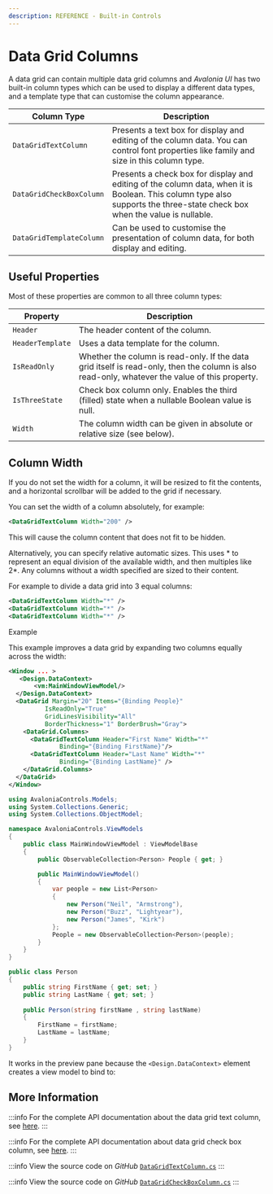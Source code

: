 ```yaml
---
description: REFERENCE - Built-in Controls
---
```


# Data Grid Columns

A data grid can contain multiple data grid columns and _Avalonia UI_ has two built-in column types which can be used to display a different data types, and a template type that can customise the column appearance.&#x20;

| Column Type              | Description                                                                                                                                                               |
| ------------------------ | ------------------------------------------------------------------------------------------------------------------------------------------------------------------------- |
| `DataGridTextColumn`     | Presents a text box for display and editing of the column data. You can control font properties like family and size in this column type.                                 |
| `DataGridCheckBoxColumn` | Presents a check box for display and editing of the column data, when it is Boolean. This column type also supports the three-state check box when the value is nullable. |
| `DataGridTemplateColumn` | Can be used to customise the presentation of column data, for both display and editing.                                                                                   |

## Useful Properties

Most of these properties are common to all three column types:

| Property         | Description                                                                                                                                     |
| ---------------- | ----------------------------------------------------------------------------------------------------------------------------------------------- |
| `Header`         | The header content of the column.                                                                                                               |
| `HeaderTemplate` | Uses a data template for the column.                                                                                                            |
| `IsReadOnly`     | Whether the column is read-only. If the data grid itself is read-only, then the column is also read-only, whatever the value of this  property. |
| `IsThreeState`   | Check box column only. Enables the third (filled) state when a nullable Boolean value is null.                                                  |
| `Width`          | The column width can be given in absolute or relative size (see below).                                                                         |

## Column Width

If you do not set the width for a column, it will be resized to fit the contents, and a horizontal scrollbar will be added to the grid if necessary.&#x20;

You can set the width of a column absolutely, for example:

```xml
<DataGridTextColumn Width="200" />
```

This will cause the column content that does not fit to be hidden.

Alternatively, you can specify relative automatic sizes. This uses \* to represent an equal division of the available width, and then multiples like 2\*.  Any columns without a width specified are sized to their content.

For example to divide a data grid into 3 equal columns:

```xml
<DataGridTextColumn Width="*" />
<DataGridTextColumn Width="*" />
<DataGridTextColumn Width="*" />
```

Example

This example improves a data grid by expanding two columns equally across the width:



```xml
<Window ... >
   <Design.DataContext>
       <vm:MainWindowViewModel/>
  </Design.DataContext>
  <DataGrid Margin="20" Items="{Binding People}"
          IsReadOnly="True"
          GridLinesVisibility="All"
          BorderThickness="1" BorderBrush="Gray">
    <DataGrid.Columns>
      <DataGridTextColumn Header="First Name" Width="*" 
              Binding="{Binding FirstName}"/>
      <DataGridTextColumn Header="Last Name" Width="*" 
              Binding="{Binding LastName}" />
    </DataGrid.Columns>
  </DataGrid>
</Window>
```


```csharp title='C# View Model'
using AvaloniaControls.Models;
using System.Collections.Generic;
using System.Collections.ObjectModel;

namespace AvaloniaControls.ViewModels
{
    public class MainWindowViewModel : ViewModelBase
    {
        public ObservableCollection<Person> People { get; }

        public MainWindowViewModel()
        {
            var people = new List<Person> 
            {
                new Person("Neil", "Armstrong"),
                new Person("Buzz", "Lightyear"),
                new Person("James", "Kirk")
            };
            People = new ObservableCollection<Person>(people);
        }
    }
}
```


```csharp title='C# Item Class'
public class Person
{
    public string FirstName { get; set; }
    public string LastName { get; set; }
    
    public Person(string firstName , string lastName)
    {
        FirstName = firstName;
        LastName = lastName;
    }
}
```



It works in the preview pane because the `<Design.DataContext>` element creates a view model to bind to:

<!--figure><img src="../../../.gitbook/assets/image (4) (1).png" alt=""><figcaption></figcaption></figure-->

## More Information

:::info
For the complete API documentation about the data grid text column, see [here](http://reference.avaloniaui.net/api/Avalonia.Controls/DataGridTextColumn/).
:::

:::info
For the complete API documentation about data grid check box column, see [here](http://reference.avaloniaui.net/api/Avalonia.Controls/DataGridCheckBoxColumn/).
:::

:::info
View the source code on _GitHub_ [`DataGridTextColumn.cs`](https://github.com/AvaloniaUI/Avalonia/blob/master/src/Avalonia.Controls.DataGrid/DataGridTextColumn.cs)
:::

:::info
View the source code on _GitHub_ [`DataGridCheckBoxColumn.cs`](https://github.com/AvaloniaUI/Avalonia/blob/master/src/Avalonia.Controls.DataGrid/DataGridCheckBoxColumn.cs)
:::
